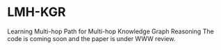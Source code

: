 # LMH-KGR
Learning Multi-hop Path for Multi-hop Knowledge Graph Reasoning
The code is coming soon and the paper is under WWW review.
